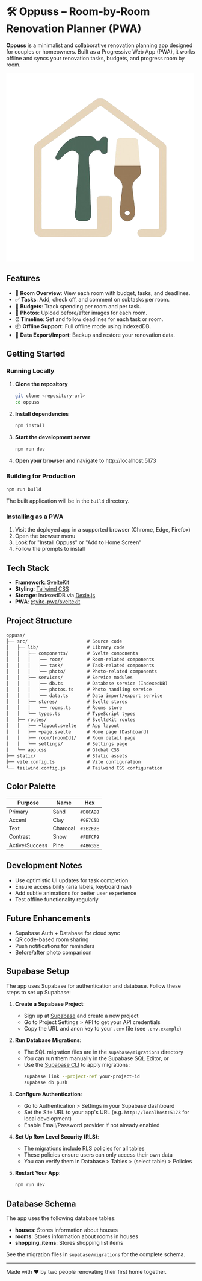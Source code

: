 # 🛠️ Oppuss – Room-by-Room Renovation Planner (PWA)

**Oppuss** is a minimalist and collaborative renovation planning app designed for couples or homeowners. Built as a Progressive Web App (PWA), it works offline and syncs your renovation tasks, budgets, and progress room by room.

![Oppuss Logo](static/favicon.png)

## Features

- 🏡 **Room Overview**: View each room with budget, tasks, and deadlines.
- ✅ **Tasks**: Add, check off, and comment on subtasks per room.
- 💸 **Budgets**: Track spending per room and per task.
- 📸 **Photos**: Upload before/after images for each room.
- ⏰ **Timeline**: Set and follow deadlines for each task or room.
- 📦 **Offline Support**: Full offline mode using IndexedDB.
- 🔄 **Data Export/Import**: Backup and restore your renovation data.

## Getting Started

### Running Locally

1. **Clone the repository**
   ```bash
   git clone <repository-url>
   cd oppuss
   ```

2. **Install dependencies**
   ```bash
   npm install
   ```

3. **Start the development server**
   ```bash
   npm run dev
   ```

4. **Open your browser** and navigate to http://localhost:5173

### Building for Production

```bash
npm run build
```

The built application will be in the `build` directory.

### Installing as a PWA

1. Visit the deployed app in a supported browser (Chrome, Edge, Firefox)
2. Open the browser menu
3. Look for "Install Oppuss" or "Add to Home Screen"
4. Follow the prompts to install

## Tech Stack

- **Framework**: [SvelteKit](https://kit.svelte.dev/)
- **Styling**: [Tailwind CSS](https://tailwindcss.com/)
- **Storage**: IndexedDB via [Dexie.js](https://dexie.org/)
- **PWA**: [@vite-pwa/sveltekit](https://vite-pwa-org.netlify.app/frameworks/sveltekit.html)

## Project Structure

```
oppuss/
├── src/                      # Source code
│   ├── lib/                  # Library code
│   │   ├── components/       # Svelte components
│   │   │   ├── room/         # Room-related components
│   │   │   ├── task/         # Task-related components
│   │   │   └── photo/        # Photo-related components
│   │   ├── services/         # Service modules
│   │   │   ├── db.ts         # Database service (IndexedDB)
│   │   │   ├── photos.ts     # Photo handling service
│   │   │   └── data.ts       # Data import/export service
│   │   ├── stores/           # Svelte stores
│   │   │   └── rooms.ts      # Rooms store
│   │   └── types.ts          # TypeScript types
│   ├── routes/               # SvelteKit routes
│   │   ├── +layout.svelte    # App layout
│   │   ├── +page.svelte      # Home page (Dashboard)
│   │   ├── room/[roomId]/    # Room detail page
│   │   └── settings/         # Settings page
│   └── app.css               # Global CSS
├── static/                   # Static assets
├── vite.config.ts            # Vite configuration
└── tailwind.config.js        # Tailwind CSS configuration
```

## Color Palette

| Purpose        | Name     | Hex       |
| -------------- | -------- | --------- |
| Primary        | Sand     | `#D8CAB8` |
| Accent         | Clay     | `#9E7C5D` |
| Text           | Charcoal | `#2E2E2E` |
| Contrast       | Snow     | `#FDFCF9` |
| Active/Success | Pine     | `#4B635E` |

## Development Notes

- Use optimistic UI updates for task completion
- Ensure accessibility (aria labels, keyboard nav)
- Add subtle animations for better user experience
- Test offline functionality regularly

## Future Enhancements

- Supabase Auth + Database for cloud sync
- QR code-based room sharing
- Push notifications for reminders
- Before/after photo comparison

## Supabase Setup

The app uses Supabase for authentication and database. Follow these steps to set up Supabase:

1. **Create a Supabase Project**:
   - Sign up at [Supabase](https://supabase.com/) and create a new project
   - Go to Project Settings > API to get your API credentials
   - Copy the URL and anon key to your `.env` file (see `.env.example`)

2. **Run Database Migrations**:
   - The SQL migration files are in the `supabase/migrations` directory
   - You can run them manually in the Supabase SQL Editor, or
   - Use the [Supabase CLI](https://supabase.com/docs/reference/cli) to apply migrations:
     ```bash
     supabase link --project-ref your-project-id
     supabase db push
     ```

3. **Configure Authentication**:
   - Go to Authentication > Settings in your Supabase dashboard
   - Set the Site URL to your app's URL (e.g. `http://localhost:5173` for local development)
   - Enable Email/Password provider if not already enabled

4. **Set Up Row Level Security (RLS)**:
   - The migrations include RLS policies for all tables
   - These policies ensure users can only access their own data
   - You can verify them in Database > Tables > (select table) > Policies

5. **Restart Your App**:
   ```bash
   npm run dev
   ```

## Database Schema

The app uses the following database tables:

- **houses**: Stores information about houses
- **rooms**: Stores information about rooms in houses
- **shopping_items**: Stores shopping list items

See the migration files in `supabase/migrations` for the complete schema.

---

Made with ❤️ by two people renovating their first home together.
